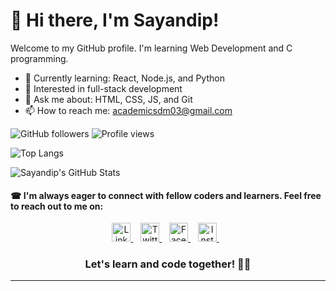 # 👋 Hi there, I'm Sayandip!
Welcome to my GitHub profile. I'm learning Web Development and C programming.

- 🌱 Currently learning: React, Node.js, and Python
- 🧠 Interested in full-stack development
- 💬 Ask me about: HTML, CSS, JS, and Git
- 📫 How to reach me: academicsdm03@gmail.com


![GitHub followers](https://img.shields.io/github/followers/ItsKungFuPanda?label=Followers)
![Profile views](https://komarev.com/ghpvc/?username=ItsKungFuPanda&color=blue)


![Top Langs](https://github-readme-stats.vercel.app/api/top-langs/?username=ItsKungFuPanda&layout=compact&show_icons=true&theme=radical)


![Sayandip's GitHub Stats](https://github-readme-stats.vercel.app/api?username=ItsKungFuPanda&show_icons=true&theme=radical)



#### ☎ I'm always eager to connect with fellow coders and learners. Feel free to reach out to me on:

<div align="center">
  <a href="https://www.linkedin.com/in/sayandip-manna-71b610244" target="_blank">
    <img src="https://skillicons.dev/icons?i=linkedin" height="30" alt="LinkedIn Logo" />
  </a>&nbsp;&nbsp;
  <a href="https://twitter.com/ItzKungFuPanda" target="_blank">
    <img src="https://cdn.simpleicons.org/X/1DA1F2" height="30" alt="Twitter Logo" />
  </a>&nbsp;&nbsp;
  <a href="https://www.facebook.com/ItsKungFuPanda" target="_blank">
    <img src="https://cdn.simpleicons.org/facebook/1877F2" height="30" alt="Facebook Logo" />
  </a>&nbsp;&nbsp;
  <a href="https://www.instagram.com/roaming_sayandip03/" target="_blank">
    <img src="https://cdn.simpleicons.org/instagram/E4405F" height="30" alt="Instagram Logo" />
  </a>&nbsp;&nbsp;
</div>

<h3 align="center">Let's learn and code together! 🤝🤍 </h3>

---
